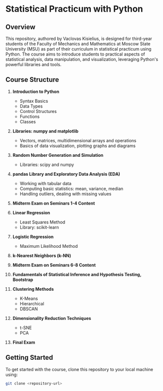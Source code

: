 # Statistical Practicum with Python

## Overview

This repository, authored by Vaclovas Kisielius, is designed for third-year students of the Faculty of Mechanics and Mathematics at Moscow State University (MSU) as part of their curriculum in statistical practicum using Python. The course aims to introduce students to practical aspects of statistical analysis, data manipulation, and visualization, leveraging Python's powerful libraries and tools.

## Course Structure

1. **Introduction to Python**
   - Syntax Basics
   - Data Types
   - Control Structures
   - Functions
   - Classes

2. **Libraries: numpy and matplotlib**
   - Vectors, matrices, multidimensional arrays and operations
   - Basics of data visualization, plotting graphs and diagrams

3. **Random Number Generation and Simulation**
   - Libraries: scipy and numpy

4. **pandas Library and Exploratory Data Analysis (EDA)**
   - Working with tabular data
   - Computing basic statistics: mean, variance, median
   - Handling outliers, dealing with missing values

5. **Midterm Exam on Seminars 1-4 Content**

6. **Linear Regression**
   - Least Squares Method
   - Library: scikit-learn

7. **Logistic Regression**
   - Maximum Likelihood Method

8. **k-Nearest Neighbors (k-NN)**

9. **Midterm Exam on Seminars 6-8 Content**

10. **Fundamentals of Statistical Inference and Hypothesis Testing, Bootstrap**

11. **Clustering Methods**
    - K-Means
    - Hierarchical
    - DBSCAN

12. **Dimensionality Reduction Techniques**
    - t-SNE
    - PCA

13. **Final Exam**

## Getting Started

To get started with the course, clone this repository to your local machine using:

```bash
git clone <repository-url>
